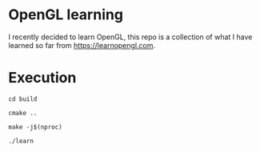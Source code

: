 # OpenGL learning
I recently decided to learn OpenGL, this repo is a collection of what I have learned so far from https://learnopengl.com.

# Execution
`cd build`

`cmake ..`

`make -j$(nproc)`

`./learn`
